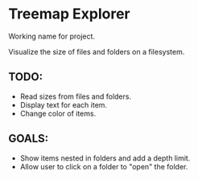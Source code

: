 # Treemap Explorer
Working name for project.

Visualize the size of files and folders on a filesystem.

## TODO:
* Read sizes from files and folders.
* Display text for each item.
* Change color of items.

## GOALS:
* Show items nested in folders and add a depth limit.
* Allow user to click on a folder to "open" the folder.
